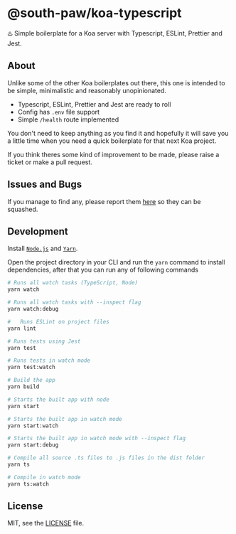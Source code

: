# @south-paw/koa-typescript

♨️ Simple boilerplate for a Koa server with Typescript, ESLint, Prettier and Jest.

## About

Unlike some of the other Koa boilerplates out there, this one is intended to be simple, minimalistic and reasonably unopinionated.

- Typescript, ESLint, Prettier and Jest are ready to roll
- Config has `.env` file support
- Simple `/health` route implemented

You don't need to keep anything as you find it and hopefully it will save you a little time when you need a quick boilerplate for that next Koa project.

If you think theres some kind of improvement to be made, please raise a ticket or make a pull request.

## Issues and Bugs

If you manage to find any, please report them [here](https://github.com/South-Paw/react-vector-maps/issues) so they can be squashed.

## Development

Install [`Node.js`](https://nodejs.org/) and [`Yarn`](https://yarnpkg.com).

Open the project directory in your CLI and run the `yarn` command to install dependencies, after that you can run any of following commands

```bash
# Runs all watch tasks (TypeScript, Node)
yarn watch

# Runs all watch tasks with --inspect flag
yarn watch:debug

#	Runs ESLint on project files
yarn lint

# Runs tests using Jest
yarn test

# Runs tests in watch mode
yarn test:watch

# Build the app
yarn build

# Starts the built app with node
yarn start

# Starts the built app in watch mode
yarn start:watch

# Starts the built app in watch mode with --inspect flag
yarn start:debug

# Compile all source .ts files to .js files in the dist folder
yarn ts

# Compile in watch mode
yarn ts:watch
```

## License

MIT, see the [LICENSE](./LICENSE) file.
